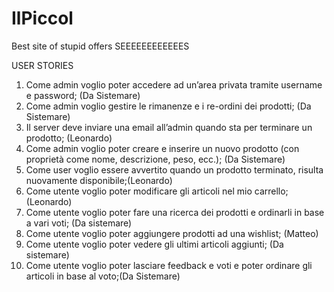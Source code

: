 # IlPiccol
Best site of stupid offers
 SEEEEEEEEEEEES

 USER STORIES
 1) Come admin voglio poter accedere ad un’area privata tramite username e password; (Da Sistemare)
 2) Come admin voglio gestire le rimanenze e i re-ordini dei prodotti; (Da Sistemare)
 3) Il server deve inviare una email all’admin quando sta per terminare un prodotto; (Leonardo)
 4) Come admin voglio poter creare e inserire un nuovo prodotto (con proprietà come nome, descrizione, peso, ecc.); (Da Sistemare)
 5) Come user voglio essere avvertito quando un prodotto terminato, risulta nuovamente disponibile;(Leonardo)
 6) Come utente voglio poter modificare gli articoli nel mio carrello; (Leonardo)
 7) Come utente voglio poter fare una ricerca dei prodotti e ordinarli in base a vari voti; (Da sistemare)
 8) Come utente voglio poter aggiungere prodotti ad una wishlist; (Matteo)
 9) Come utente voglio poter vedere gli ultimi articoli aggiunti; (Da sistemare)
 10) Come utente voglio poter lasciare feedback e voti e poter ordinare gli articoli in base al voto;(Da Sistemare)